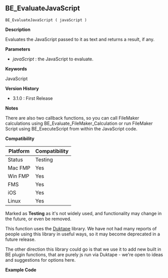 ## BE_EvaluateJavaScript

    BE_EvaluateJavaScript ( javaScript )

**Description**  

Evaluates the JavaScript passed to it as text and returns a result, if any.

**Parameters**

* *javaScript* : the JavaScript to evaluate.

**Keywords**  

JavaScript

**Version History**

* 3.1.0 : First Release

**Notes**

There are also two callback functions, so you can call FileMaker calculations using BE_Evaluate_FileMaker_Calculation or run FileMaker Script using BE_ExecuteScript from within the JavaScript code.

**Compatibility** 

| Platform | Compatibility |
|-----------|-----------|
| Status | Testing |  
| Mac FMP | Yes  |  
| Win FMP | Yes  |  
| FMS | Yes  |  
| iOS | Yes  |  
| Linux | Yes  |  

Marked as **Testing** as it's not widely used, and functionality may change in the future, or even be removed.

This function uses the [Duktape](https://duktape.org) library.  We have not had many reports of people using this library in useful ways, so it may become deprecated in a future release.

The other direction this library could go is that we use it to add new built in BE plugin functions, that are purely js run via Duktape - we're open to ideas and suggestions for options here.

**Example Code**
